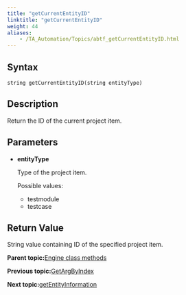 ```yaml
--- 
title: "getCurrentEntityID"
linktitle: "getCurrentEntityID"
weight: 44
aliases: 
    - /TA_Automation/Topics/abtf_getCurrentEntityID.html
---
```


## Syntax

`string getCurrentEntityID(string entityType)`

## Description

Return the ID of the current project item.

## Parameters

-   **entityType**

    Type of the project item.

    Possible values:

    -   testmodule
    -   testcase

## Return Value

String value containing ID of the specified project item.

**Parent topic:**[Engine class methods](/TA_Automation/Topics/abtf_Engine_classes.html)

**Previous topic:**[GetArgByIndex](/TA_Automation/Topics/abtf_GetArgByIndex.html)

**Next topic:**[getEntityInformation](/TA_Automation/Topics/abtf_getEntityInformation.html)

